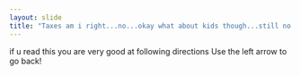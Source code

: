 ```yaml
---
layout: slide
title: "Taxes am i right...no...okay what about kids though...still no..i understand these are my dads jokes."
---
```

if u read this you are very good at following directions
Use the left arrow to go back!
